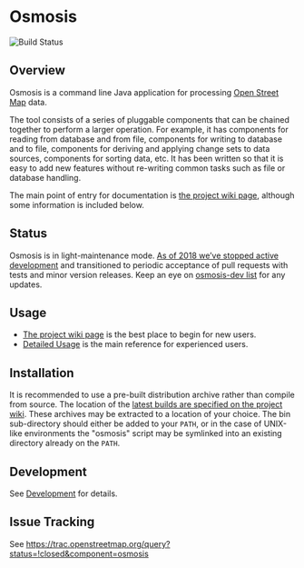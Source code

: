 # Osmosis
![Build Status](https://github.com/openstreetmap/osmosis/actions/workflows/continous-integration.yml/badge.svg)

## Overview

Osmosis is a command line Java application for processing
[Open Street Map](http://www.openstreetmap.org) data.

The tool consists of a series of pluggable components that can be chained
together to perform a larger operation. For example, it has components for
reading from database and from file, components for writing to database and to
file, components for deriving and applying change sets to data sources,
components for sorting data, etc. It has been written so that it is easy to add
new features without re-writing common tasks such as file or database handling.

The main point of entry for documentation is
[the project wiki page](http://wiki.openstreetmap.org/wiki/Osmosis), although
some information is included below.

## Status

Osmosis is in light-maintenance mode.
[As of 2018 we’ve stopped active development](https://lists.openstreetmap.org/pipermail/osmosis-dev/2018-October/001847.html)
and transitioned to periodic acceptance of pull requests with tests and minor version releases.
Keep an eye on [osmosis-dev list](https://lists.openstreetmap.org/listinfo/osmosis-dev)
for any updates.

## Usage

* [The project wiki page](http://wiki.openstreetmap.org/wiki/Osmosis) is the best
place to begin for new users.
* [Detailed Usage](./doc/detailed-usage.adoc) is the main reference for experienced users.

## Installation

It is recommended to use a pre-built distribution archive rather than compile
from source.  The location of the [latest builds are specified on the project
wiki](https://wiki.openstreetmap.org/wiki/Osmosis#Latest_stable_version).
These archives may be extracted to a location of your choice.  The bin
sub-directory should either be added to your `PATH`, or in the case of UNIX-like
environments the "osmosis" script may be symlinked into an existing directory
already on the `PATH`.

## Development

See [Development](./doc/development.md) for details.

## Issue Tracking

See https://trac.openstreetmap.org/query?status=!closed&component=osmosis
